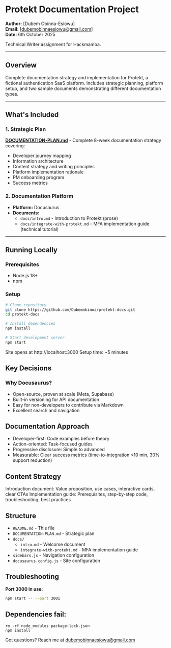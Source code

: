 # Protekt Documentation Project

**Author:** [Dubem Obinna-Esiowu]  
**Email:** [dubemobinnaesiowu@gmail.com]  
**Date:** 6th October 2025

Technical Writer assignment for Hackmamba.

---

## Overview

Complete documentation strategy and implementation for Protekt, a fictional authentication SaaS platform. Includes strategic planning, platform setup, and two sample documents demonstrating different documentation types.

---

## What's Included

### 1. Strategic Plan
**[DOCUMENTATION-PLAN.md](./DOCUMENTATION-PLAN.md)** - Complete 8-week documentation strategy covering:
- Developer journey mapping
- Information architecture
- Content strategy and writing principles
- Platform implementation rationale
- PM onboarding program
- Success metrics

### 2. Documentation Platform
- **Platform:** Docusaurus
- **Documents:**
  - `docs/intro.md` - Introduction to Protekt (prose)
  - `docs/integrate-with-protekt.md` - MFA implementation guide (technical tutorial)

---

## Running Locally

### Prerequisites
- Node.js 18+
- npm

### Setup
```bash
# Clone repository
git clone https://github.com/Dubemobinna/protekt-docs.git
cd protekt-docs

# Install dependencies
npm install

# Start development server
npm start
```

Site opens at http://localhost:3000
Setup time: ~5 minutes

## Key Decisions

### Why Docusaurus?

- Open-source, proven at scale (Meta, Supabase)
- Built-in versioning for API documentation
- Easy for non-developers to contribute via Markdown
- Excellent search and navigation

## Documentation Approach

- Developer-first: Code examples before theory
- Action-oriented: Task-focused guides
- Progressive disclosure: Simple to advanced
- Measurable: Clear success metrics (time-to-integration <10 min, 30% support reduction)

## Content Strategy
Introduction document: Value proposition, use cases, interactive cards, clear CTAs
Implementation guide: Prerequisites, step-by-step code, troubleshooting, best practices

## Structure

- `README.md` - This file
- `DOCUMENTATION-PLAN.md` - Strategic plan
- `docs/`
  - `intro.md` - Welcome document
  - `integrate-with-protekt.md` - MFA implementation guide
- `sidebars.js` - Navigation configuration
- `docusaurus.config.js` - Site configuration

## Troubleshooting

**Port 3000 in use:**

```bash
npm start -- --port 3001
```

## Dependencies fail:
```
rm -rf node_modules package-lock.json
npm install
```
Got questions? Reach me at dubemobinnaesiowu@gmail.com
